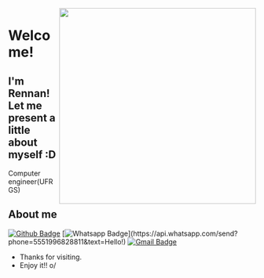 <img align="right" width="400" height="400" src="https://media.giphy.com/media/IThjAlJnD9WNO/giphy.gif">


# Welcome!
## I'm Rennan! Let me present a little about myself :D

Computer engineer(UFRGS)


## About me 

[![Github Badge](https://img.shields.io/badge/-Github-000?style=flat-square&logo=Github&logoColor=white&link=https://github.com/RennanNagel)](https://github.com/RennanNagel)
[![Whatsapp Badge](https://img.shields.io/badge/-Whatsapp-4CA143?style=flat-square&labelColor=4CA143&logo=whatsapp&logoColor=white&link=https://api.whatsapp.com/send?phone=5551996828811&text=Hello!)](https://api.whatsapp.com/send?phone=5551996828811&text=Hello!)
[![Gmail Badge](https://img.shields.io/badge/-Gmail-c14438?style=flat-square&logo=Gmail&logoColor=white&link=mailto:nagel.rennan@gmail.com)](mailto:agel.rennan@gmail.com)


- Thanks for visiting. 
- Enjoy it!! o/
